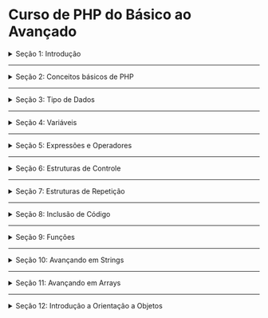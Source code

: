 # Curso de PHP do Básico ao Avançado

<details>
<summary>Seção 1: Introdução</summary>
<br>
O que é o PHP, O que ele faz, Configuramos o editor de código e instalamos o php em localhost
<br><br>
<pre>
</pre>
</details>

---

<details>
<summary>Seção 2: Conceitos básicos de PHP</summary>
<br>
<br><br>
<pre>
1-Case Sensitive
2-Instrucao de código
3-Espaço em Branco
4-Comentários
5-Exercício
6-Palavras Reservadas

</pre>
</details>

---

<details>
<summary>Seção 3: Tipo de Dados</summary>
<br>
<br><br>
<pre>
1-Numeros Inteiros
2-Exercícios 1
3-Verificando se um dado é inteiro
4-Floats
5-Verificando se um dado é float
6-Exercícios 2 
7-Strings
8-Verificando se o dado é uma string
9-Exercícios 3
10-Boolean
11-Verificando se um dado é boolean
12-Arrays
13-Arrays Associativo
14-Exercício Desafio
15-Exercício 4
16-Objetos
17-Dados Null 
</pre>
</details>

---

<details>
<summary>Seção 4: Variáveis</summary>
<br>
<br><br>
<pre>
1-Declarando Variáveis
2-Exercício 1
3-Exercício 2
4-Variável de Variável
5-Variável por Referência
6-Escopo Local
7-Escopo Global
8-Escopo static
9-Escopo dos Parâmetros 
</pre>
</details>

---

<details>
<summary>Seção 5: Expressões e Operadores</summary>
<br>
<br><br>
<pre>
1-Ordem dos Operadores
2-Exercício 1
3-Mudança de Tipo Implícito
4-Exercício 2
5-Operadores Aritmeticos
6-Exercício 3
7-Operador de Módulo
8-Exercício 4 
9-Operador de Exponenciação
10-Operador de Concatenação
11-Exercício 5 
12-Operador de AutoIncremento e Decremento
13-Operador de Igualdade
14-Exercício 6 
15-Operador identico
16-Operador de diferença
17-Operador não identico
18-Exercício 7
19-Operador de Maior ou =
20-Operador de Menor ou =
21-Operador AND
22-Exercício 8
23-Operador OR
24-Exercício 9
25-Operador NOT
26-Operador Cast
27-Exercício 10
28-Operador de Atribuição
29-Operador ternario
30-Exercício 11
</pre>
</details>

---

<details>
<summary>Seção 6: Estruturas de Controle</summary>
<br>
<br><br>
<pre>
1-Estrutura IF
2-Exercício 1
3-Exercício 2
4-Estrutura Else
5-Exercício 3
6-Exercício 4
7-Exercício b5
8-If Aninhado 
9-Exercício 6
10-Else If
11-Exercício 7
12-Estrutura Switch
</pre>
</details>

---

<details>
<summary>Seção 7: Estruturas de Repetição</summary>
<br>
<br><br>
<pre>
1-Estrutura While
2-Exercício 1
3-Break
4-Exercício 2
5-Loop Aninhado
6-Continue em Loops
7-Exercício 3
8-Do While 
9-For
10-Exercício 4 
11-Exercício 5
12-Exercício 6
13-Problema do Loop infinito
14-Foreach
</pre>
</details>

---

<details>
<summary>Seção 8: Inclusão de Código</summary>
<br>
<br><br>
<pre>
1-Include
2-Require
3-include_once e require_once
4-Short Tags
5-Exibição de Conteúdo
6-PHP e Html
</pre>
</details>

---

<details>
<summary>Seção 9: Funções</summary>
<br>
<br><br>
<pre>
1-Estrutura de Função
2-Chamando Função
3-Exercício 1
4-Exercício 2
5-Parâmentro de função
6-Exercício 3
7-Exercício 4
8-Retorno de função
9-Exercício 5
10-Paramentro Default 
11-Exercício 6
12-Argumento de Funções
13-Exercício 7
14-Multiplos retornos
15-Var_Dump e Print_r
</pre>
</details>

---

<details>
<summary>Seção 10: Avançando em Strings</summary>
<br>
<br><br>
<pre>
1-Interpolando Variáveis
2-Valores do Escape
3-Exercício 1
4-Função Print
5-Printf
6-Função Strlen
7-Percorrendo String
8-Exercício 2
9-Limpando String
10-Alterando Case
11-Case de Palavras
12-Exercício 3
13-Removendo Tag Html
14-Resgatando Partes de String
15-Exercício 4 
16-Invertendo String
17-Repetindo Strings
18-Convertendo Strings em Arrays
19-Exercício 5
20-Array para String
21-Exercício 6
22-Encontrando String
23-Encontrando Ultima ocorrência
24-Retorno de String
25-Decompomdo URL
</pre>
</details>

---

<details>
<summary>Seção 11: Avançando em Arrays</summary>
<br>
<br><br>
<pre>
1-Adicionando dados
2-Adicionando ao fim do array
3-range
4-Exercício 1
5-Número de elementos
6-Array Multidimensional
7-Exercício 2
8-Função list
9-Exercício 3
10-Array slice
11-Array chunk
12-Chaves e Valores
13-Verificando se a chave existe
14-Array splice
15-Exercício 4
16-extract
17-Compact
18-Exercício 5
19-Foreach e Arrays
20-Exercício 6
21-Array reduce
22-in_array
23-Ordenação de Arrays
24-Ordenação de arrays associativo
25-Exercício 7
26-array_reverse
27-array_aleatorio
28-array_sum
29-array_merge
30-array_diff
</pre>
</details>


---

<details>
<summary>Seção 12: Introdução a Orientação a Objetos</summary>
<br>
<br><br>
<pre>
1-O que são classes e objetos
2-Criando classes
3-Instânciado objetos
4-exercício 1 
5-método
6-exercício 2
7-propriedades
8-exercício 3
9-this
10-exercíci0 4
11-Constantes em objetos
12-Visibilidade
13-Herança
14-exercício 5
15-ancestralidade
16-interfaces
17-traits
18-Métodos e classes abstratas
</pre>
</details>

